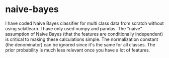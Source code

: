 # naive-bayes
I have coded Naive Bayes classifier for multi class data from scratch without using sckitlearn.
I have only used numpy and pandas.
The "naive" assumption of Naive Bayes (that the features are conditionally independent) is critical to making these calculations simple.
The normalization constant (the denominator) can be ignored since it's the same for all classes.
The prior probability is much less relevant once you have a lot of features.

